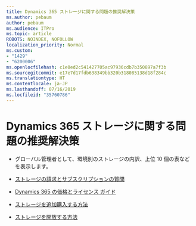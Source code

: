 ```yaml
---
title: Dynamics 365 ストレージに関する問題の推奨解決策
ms.author: pebaum
author: pebaum
ms.audience: ITPro
ms.topic: article
ROBOTS: NOINDEX, NOFOLLOW
localization_priority: Normal
ms.custom:
- "1429"
- "6200006"
ms.openlocfilehash: c1e0ed2c541427705ac97936cdb7b350897a7f3b
ms.sourcegitcommit: e17e7d17fdb638349bb320b318085138d18f284c
ms.translationtype: HT
ms.contentlocale: ja-JP
ms.lasthandoff: 07/16/2019
ms.locfileid: "35760786"
---
```

# <a name="recommend-solutions-for-dynamics-365-storage-issues"></a>Dynamics 365 ストレージに関する問題の推奨解決策

* グローバル管理者として、環境別のストレージの内訳、上位 10 個の表などを表示します。

* [ストレージの請求とサブスクリプションの質問](https://docs.microsoft.com/dynamics365/customer-engagement/admin/contact-information-microsoft-dynamics-365-online-billing-support)

* [Dynamics 365 の価格とライセンス ガイド](https://dynamics.microsoft.com/pricing/)

* 
  [ストレージを追加購入する方法](https://docs.microsoft.com/ja-JP/dynamics365/customer-engagement/admin/manage-storage#add-storage-to-dynamics-365-online)

* [ストレージを開放する方法](https://docs.microsoft.com/dynamics365/customer-engagement/admin/free-storage-space)
